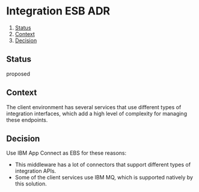 # Integration ESB ADR
1. [Status](#status)
2. [Context](#context)
3. [Decision](#decision)

<a id="status"></a>
## Status
proposed
<a id="context"></a>

## Context
The client environment has several services that use different types of integration interfaces, which add a high level of complexity for managing these endpoints.
<a id="decision"></a>
## Decision
Use IBM App Connect as EBS for these reasons:
- This middleware has a lot of connectors that support different types of integration APIs.
- Some of the client services use IBM MQ, which is supported natively by this solution.